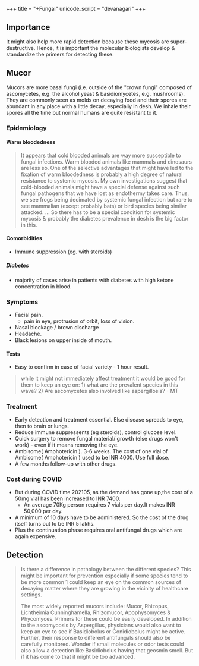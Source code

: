 +++
title = "+Fungal"
unicode_script = "devanagari"
+++

## Importance
It might also help more rapid detection because these mycosis are super-destructive. Hence, it is important the molecular biologists develop & standardize the primers for detecting these.

## Mucor
Mucors are more basal fungi (i.e. outside of the "crown fungi" composed of ascomycetes, e.g. the alcohol yeast & basidiomycetes, e.g. mushrooms). They are commonly seen as molds on decaying food and their spores are abundant in any place with a little decay, especially in desh. We inhale their spores all the time but normal humans are quite resistant to it. 

### Epidemiology
#### Warm bloodedness
> It appears that cold blooded animals are way more susceptible to fungal infections. Warm blooded animals like mammals and dinosaurs are less so. One of the selective advantages that might have led to the fixation of warm bloodedness is probably a high degree of natural resistance to systemic mycosis.  My own investigations suggest that cold-blooded animals might have a special defense against such fungal pathogens that we have lost as endothermy takes care. Thus, we see frogs being decimated by systemic fungal infection but rare to see mammalian (except probably bats) or bird species being similar attacked. ... So there has to be a special condition for systemic mycosis & probably the diabetes prevalence in desh is the big factor in this.

#### Comorbidities
- Immune suppression (eg. with steroids)

##### Diabetes
- majority of cases arise in patients with diabetes with high ketone concentration in blood.

### Symptoms
- Facial pain.
  - pain in eye, protrusion of orbit, loss of vision.
- Nasal blockage / brown discharge
- Headache.
- Black lesions on upper inside of mouth.

#### Tests
- Easy to confirm in case of facial variety - 1 hour result.

> while it might not immediately affect treatment it would be good for them to keep an eye on: 1) what are the prevalent species in this wave? 2) Are ascomycetes also involved like aspergillosis? - MT

### Treatment
- Early detection and treatment essential. Else disease spreads to eye, then to brain or lungs.
- Reduce immune suppressents (eg steroids), control glucose level.
- Quick surgery to remove fungal material/ growth (else drugs won't work) - even if it means removing the eye.
- Ambisome( Amphotericin ). 3-6 weeks. The cost of one vial of Ambisome( Amphotericin ) used to be INR 4000. Use full dose.
- A few months follow-up with other drugs.

  
### Cost during COVID
- But during COVID time 202105, as the demand has gone up,the cost of a 50mg vial has been increased to INR 7400.
  - An average 70Kg person requires 7 vials per day.It makes INR 50,000 per day.
- A minimum of 10 days have to be administered. So the cost of the drug itself turns out to be INR 5  lakhs.
- Plus the continuation phase requires oral antifungal drugs which are again expensive.


## Detection 
> Is there a difference in pathology between the different species? This might be important for prevention especially if some species tend to be more common 1 could keep an eye on the common sources of decaying matter where they are growing in the vicinity of healthcare settings. 
> 
> The most widely reported mucors include: Mucor, Rhizopus, Lichtheimia Cunninghamella, Rhizomucor, Apophysomyces & Phycomyces. Primers for these could be easily developed. In addition to the ascomycosis by Aspergillus, physicians would also want to keep an eye to see if Basidiobolus or Conidiobolus might be active. Further, their response to different antifungals should also be carefully monitored. Wonder if small molecules or odor tests could also allow a detection like Basidiobolus having that geosmin smell. But if it has come to that it might be too advanced. 

